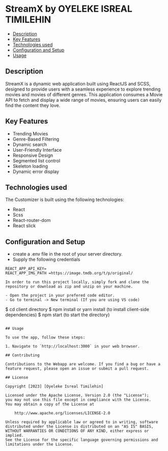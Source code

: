 # StreamX by OYELEKE ISREAL TIMILEHIN

- [Description](#Description)
- [Key Features](#key-features)
- [Technologies used](#technologies-used)
- [Configuration and Setup](#configuration-and-setup)
- [Usage](#Usage)

## Description

StreamX is a dynamic web application built using ReactJS and SCSS, designed to provide users with a seamless experience to explore trending movies and movies of different genres. This application consumes a Movie API to fetch and display a wide range of movies, ensuring users can easily find the content they love.

## Key Features

- Trending Movies
- Genre-Based Filtering
- Dynamic search
- User-Friendly Interface
- Responsive Design
- Segmented list control
- Skeleton loading
- Dynamic error display

## Technologies used

The Customizer is built using the following technologies:

- React
- Scss
- React-router-dom
- React slick

## Configuration and Setup

- create a .env file in the root of your server directory.
- Supply the following credentials

```
REACT_APP_API_KEY=
REACT_APP_IMG_PATH =https://image.tmdb.org/t/p/original/

```

```
In order to run this project locally, simply fork and clone the repository or download as zip and unzip on your machine.

- Open the project in your prefered code editor.
- Go to terminal -> New terminal (If you are using VS code)

```

$ cd client directory
$ npm install or yarn install (to install client-side dependencies)
$ npm start (to start the directory)

```

## Usage

To use the app, follow these steps:

1. Navigate to `http://localhost:3000` in your web browser.

## Contributing

Contributions to the Webapp are welcome. If you find a bug or have a feature request, please open an issue or submit a pull request.

## License

Copyright [2023] [Oyeleke Isreal Timilehin]

Licensed under the Apache License, Version 2.0 (the "License");
you may not use this file except in compliance with the License.
You may obtain a copy of the License at

    http://www.apache.org/licenses/LICENSE-2.0

Unless required by applicable law or agreed to in writing, software
distributed under the License is distributed on an "AS IS" BASIS,
WITHOUT WARRANTIES OR CONDITIONS OF ANY KIND, either express or implied.
See the License for the specific language governing permissions and
limitations under the License.
```
